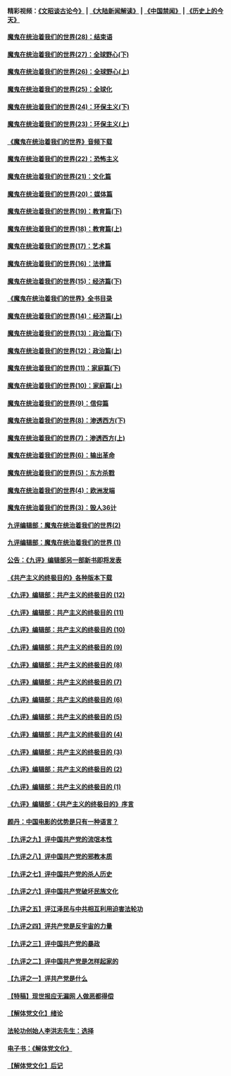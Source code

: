 #### 精彩视频：[《文昭谈古论今》](https://github.com/gfw-breaker/wenzhao) | [《大陆新闻解读》](https://github.com/gfw-breaker/ntdtv-comedy) | [《中国禁闻》](https://github.com/gfw-breaker/ntdtv-news) | [《历史上的今天》](https://github.com/gfw-breaker/today-in-history) 

#### [魔鬼在统治着我们的世界(28)：结束语](../pages/nsc422/n10936246.md?t=02012130) 

#### [魔鬼在统治着我们的世界(27)：全球野心(下)](../pages/nsc422/n10928319.md?t=02012130) 

#### [魔鬼在统治着我们的世界(26)：全球野心(上)](../pages/nsc422/n10900318.md?t=02012130) 

#### [魔鬼在统治着我们的世界(25)：全球化](../pages/nsc422/n10788205.md?t=02012130) 

#### [魔鬼在统治着我们的世界(24)：环保主义(下)](../pages/nsc422/n10695307.md?t=02012130) 

#### [魔鬼在统治着我们的世界(23)：环保主义(上)](../pages/nsc422/n10688613.md?t=02012130) 

#### [《魔鬼在统治着我们的世界》音频下载](../pages/nsc422/n10635553.md?t=02012130) 

#### [魔鬼在统治着我们的世界(22)：恐怖主义](../pages/nsc422/n10614727.md?t=02012130) 

#### [魔鬼在统治着我们的世界(21)：文化篇](../pages/nsc422/n10597706.md?t=02012130) 

#### [魔鬼在统治着我们的世界(20)：媒体篇](../pages/nsc422/n10586579.md?t=02012130) 

#### [魔鬼在统治着我们的世界(19)：教育篇(下)](../pages/nsc422/n10564808.md?t=02012130) 

#### [魔鬼在统治着我们的世界(18)：教育篇(上)](../pages/nsc422/n10526970.md?t=02012130) 

#### [魔鬼在统治着我们的世界(17)：艺术篇](../pages/nsc422/n10499093.md?t=02012130) 

#### [魔鬼在统治着我们的世界(16)：法律篇](../pages/nsc422/n10485969.md?t=02012130) 

#### [魔鬼在统治着我们的世界(15)：经济篇(下)](../pages/nsc422/n10469975.md?t=02012130) 

#### [《魔鬼在统治着我们的世界》全书目录](../pages/nsc422/n10464261.md?t=02012130) 

#### [魔鬼在统治着我们的世界(14)：经济篇(上)](../pages/nsc422/n10457370.md?t=02012130) 

#### [魔鬼在统治着我们的世界(13)：政治篇(下)](../pages/nsc422/n10448270.md?t=02012130) 

#### [魔鬼在统治着我们的世界(12)：政治篇(上)](../pages/nsc422/n10444576.md?t=02012130) 

#### [魔鬼在统治着我们的世界(11)：家庭篇(下)](../pages/nsc422/n10440961.md?t=02012130) 

#### [魔鬼在统治着我们的世界(10)：家庭篇(上)](../pages/nsc422/n10435448.md?t=02012130) 

#### [魔鬼在统治着我们的世界(9)：信仰篇](../pages/nsc422/n10432159.md?t=02012130) 

#### [魔鬼在统治着我们的世界(8)：渗透西方(下)](../pages/nsc422/n10429603.md?t=02012130) 

#### [魔鬼在统治着我们的世界(7)：渗透西方(上)](../pages/nsc422/n10426013.md?t=02012130) 

#### [魔鬼在统治着我们的世界(6)：输出革命](../pages/nsc422/n10421536.md?t=02012130) 

#### [魔鬼在统治着我们的世界(5)：东方杀戮](../pages/nsc422/n10417707.md?t=02012130) 

#### [魔鬼在统治着我们的世界(4)：欧洲发端](../pages/nsc422/n10414890.md?t=02012130) 

#### [魔鬼在统治着我们的世界(3)：毁人36计](../pages/nsc422/n10411583.md?t=02012130) 

#### [九评编辑部：魔鬼在统治着我们的世界(2)](../pages/nsc422/n10410036.md?t=02012130) 

#### [九评编辑部：魔鬼在统治着我们的世界 (1)](../pages/nsc422/n10406825.md?t=02012130) 

#### [公告：《九评》编辑部另一部新书即将发表](../pages/nsc422/n10405104.md?t=02012130) 

#### [《共产主义的终极目的》各种版本下载](../pages/nsc422/n10022138.md?t=02012130) 

#### [《九评》编辑部：共产主义的终极目的 (12)](../pages/nsc422/n9933272.md?t=02012130) 

#### [《九评》编辑部：共产主义的终极目的 (11)](../pages/nsc422/n9924973.md?t=02012130) 

#### [《九评》编辑部：共产主义的终极目的 (10)](../pages/nsc422/n9920883.md?t=02012130) 

#### [《九评》编辑部：共产主义的终极目的 (9)](../pages/nsc422/n9916363.md?t=02012130) 

#### [《九评》编辑部：共产主义的终极目的 (8)](../pages/nsc422/n9912488.md?t=02012130) 

#### [《九评》编辑部：共产主义的终极目的 (7)](../pages/nsc422/n9901176.md?t=02012130) 

#### [《九评》编辑部：共产主义的终极目的 (6)](../pages/nsc422/n9899359.md?t=02012130) 

#### [《九评》编辑部：共产主义的终极目的 (5)](../pages/nsc422/n9893174.md?t=02012130) 

#### [《九评》编辑部：共产主义的终极目的 (4)](../pages/nsc422/n9891246.md?t=02012130) 

#### [《九评》编辑部：共产主义的终极目的 (3)](../pages/nsc422/n9879879.md?t=02012130) 

#### [《九评》编辑部：共产主义的终极目的 (2)](../pages/nsc422/n9876205.md?t=02012130) 

#### [《九评》编辑部：共产主义的终极目的 (1)](../pages/nsc422/n9865857.md?t=02012130) 

#### [《九评》编辑部：《共产主义的终极目的》序言](../pages/nsc422/n9862666.md?t=02012130) 

#### [颜丹：中国电影的优势是只有一种语言？](../pages/nsc422/n9583062.md?t=02012130) 

#### [【九评之九】评中国共产党的流氓本性](../pages/nsc422/n737542.md?t=02012130) 

#### [【九评之八】评中国共产党的邪教本质](../pages/nsc422/n735942.md?t=02012130) 

#### [【九评之七】评中国共产党的杀人历史](../pages/nsc422/n733806.md?t=02012130) 

#### [【九评之六】评中国共产党破坏民族文化](../pages/nsc422/n731667.md?t=02012130) 

#### [【九评之五】评江泽民与中共相互利用迫害法轮功](../pages/nsc422/n730058.md?t=02012130) 

#### [【九评之四】评共产党是反宇宙的力量](../pages/nsc422/n727814.md?t=02012130) 

#### [【九评之三】评中国共产党的暴政](../pages/nsc422/n725597.md?t=02012130) 

#### [【九评之二】评中国共产党是怎样起家的](../pages/nsc422/n723946.md?t=02012130) 

#### [【九评之一】评共产党是什么](../pages/nsc422/n722529.md?t=02012130) 

#### [【特稿】现世报应无漏网 人做恶都得偿](../pages/nsc422/n4215167.md?t=02012130) 

#### [【解体党文化】绪论](../pages/nsc422/n1449356.md?t=02012130) 

#### [法轮功创始人李洪志先生：选择](../pages/nsc422/n3580738.md?t=02012130) 

#### [电子书：《解体党文化》](../pages/nsc422/n1573484.md?t=02012130) 

#### [【解体党文化】后记](../pages/nsc422/n1531999.md?t=02012130) 

